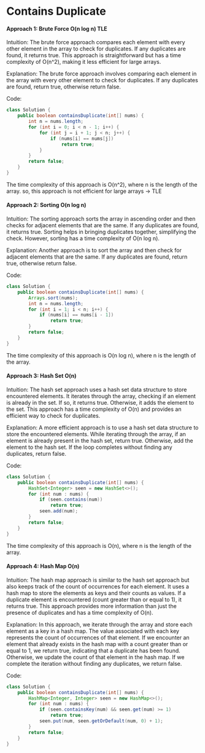 # Contains Duplicate 

#### Approach 1: Brute Force O(n log n) TLE
Intuition:
The brute force approach compares each element with every other element in the array to check for duplicates. If any duplicates are found, it returns true. This approach is straightforward but has a time complexity of O(n^2), making it less efficient for large arrays.

Explanation:
The brute force approach involves comparing each element in the array with every other element to check for duplicates. If any duplicates are found, return true, otherwise return false.

Code:
```java
class Solution {
    public boolean containsDuplicate(int[] nums) {
        int n = nums.length;
        for (int i = 0; i < n - 1; i++) {
            for (int j = i + 1; j < n; j++) {
                if (nums[i] == nums[j])
                    return true;
            }
        }
        return false;
    }
}
```

The time complexity of this approach is O(n^2), where n is the length of the array.
so, this approach is not efficient for large arrays -> TLE


#### Approach 2: Sorting O(n log n)
Intuition:
The sorting approach sorts the array in ascending order and then checks for adjacent elements that are the same. If any duplicates are found, it returns true. Sorting helps in bringing duplicates together, simplifying the check. However, sorting has a time complexity of O(n log n).

Explanation:
Another approach is to sort the array and then check for adjacent elements that are the same. If any duplicates are found, return true, otherwise return false.

Code:
```java
class Solution {
    public boolean containsDuplicate(int[] nums) {
        Arrays.sort(nums);
        int n = nums.length;
        for (int i = 1; i < n; i++) {
            if (nums[i] == nums[i - 1])
                return true;
        }
        return false;
    }
}
```

The time complexity of this approach is O(n log n), where n is the length of the array.

#### Approach 3: Hash Set O(n)
Intuition:
The hash set approach uses a hash set data structure to store encountered elements. It iterates through the array, checking if an element is already in the set. If so, it returns true. Otherwise, it adds the element to the set. This approach has a time complexity of O(n) and provides an efficient way to check for duplicates.

Explanation:
A more efficient approach is to use a hash set data structure to store the encountered elements. While iterating through the array, if an element is already present in the hash set, return true. Otherwise, add the element to the hash set. If the loop completes without finding any duplicates, return false.

Code:

```java
class Solution {
    public boolean containsDuplicate(int[] nums) {
        HashSet<Integer> seen = new HashSet<>();
        for (int num : nums) {
            if (seen.contains(num))
                return true;
            seen.add(num);
        }
        return false;
    }
}
```

The time complexity of this approach is O(n), where n is the length of the array.

#### Approach 4: Hash Map O(n)
Intuition:
The hash map approach is similar to the hash set approach but also keeps track of the count of occurrences for each element. It uses a hash map to store the elements as keys and their counts as values. If a duplicate element is encountered (count greater than or equal to 1), it returns true. This approach provides more information than just the presence of duplicates and has a time complexity of O(n).

Explanation:
In this approach, we iterate through the array and store each element as a key in a hash map. The value associated with each key represents the count of occurrences of that element. If we encounter an element that already exists in the hash map with a count greater than or equal to 1, we return true, indicating that a duplicate has been found. Otherwise, we update the count of that element in the hash map. If we complete the iteration without finding any duplicates, we return false.

Code:
```java
class Solution {
    public boolean containsDuplicate(int[] nums) {
        HashMap<Integer, Integer> seen = new HashMap<>();
        for (int num : nums) {
            if (seen.containsKey(num) && seen.get(num) >= 1)
                return true;
            seen.put(num, seen.getOrDefault(num, 0) + 1);
        }
        return false;
    }
}
```